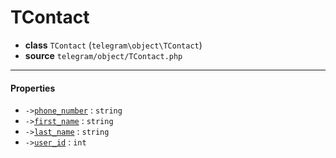 # TContact

- **class** `TContact` (`telegram\object\TContact`)
- **source** `telegram/object/TContact.php`

---

#### Properties

- `->`[`phone_number`](#prop-phone_number) : `string`
- `->`[`first_name`](#prop-first_name) : `string`
- `->`[`last_name`](#prop-last_name) : `string`
- `->`[`user_id`](#prop-user_id) : `int`